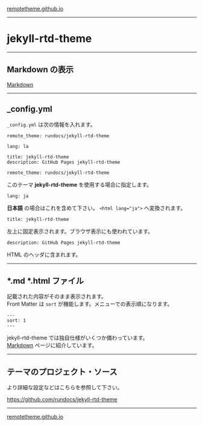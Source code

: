 
[remotetheme.github.io](https://remotetheme.github.io/)

___

# jekyll-rtd-theme

___

## Markdown の表示

[Markdown](markdown)

___

## _config.yml

`_config.yml` は次の情報を入れます。

```
remote_theme: rundocs/jekyll-rtd-theme

lang: la

title: jekyll-rtd-theme
description: GitHub Pages jekyll-rtd-theme
```

```
remote_theme: rundocs/jekyll-rtd-theme
```

このテーマ **jekyll-rtd-theme** を使用する場合に指定します。

```
lang: ja
```

**日本語** の場合はこれを含めて下さい。 `<html lang="ja">` へ変換されます。

```
title: jekyll-rtd-theme
```

左上に固定表示されます。ブラウザ表示にも使われています。

```
description: GitHub Pages jekyll-rtd-theme
```

HTML のヘッダに含まれます。

___

## *.md *.html ファイル

記載された内容がそのまま表示されます。\
Front Matter は `sort` が機能します。メニューでの表示順になります。

```
---
sort: 1
---
```

jekyll-rtd-theme では独自仕様がいくつか備わっています。\
[Markdown](markdown) ページに紹介しています。

___

## テーマのプロジェクト・ソース

より詳細な設定などはこちらを参照して下さい。

<https://github.com/rundocs/jekyll-rtd-theme>

___

[remotetheme.github.io](https://remotetheme.github.io/)

